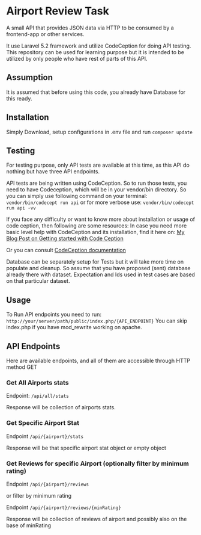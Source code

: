 # Airport Review Task

A small API that provides JSON data via HTTP to be consumed by a frontend-app or other services.

It use Laravel 5.2 framework and utilize CodeCeption for doing API testing. This repository can be used for learning purpose but it is intended to be utilized by only people who have rest of parts of this API.

## Assumption
It is assumed that before using this code, you already have Database for this ready.

## Installation
Simply Download, setup configurations in .env file and run `composer update`

## Testing
For testing purpose, only API tests are available at this time, as this API do nothing but have three API endpoints.

API tests are being written using CodeCeption. So to run those tests, you need to have Codeception, which will be in your vendor/bin directory. So you can simply use following command on your terminal:
`vendor/bin/codecept run api`
or for more verbose use:
`vendor/bin/codecept run api -vv`

If you face any difficulty or want to know more about installation or usage of code ception, then following are some resources:
In case you need more basic level help with CodeCeption and its installation, find it here on: [My Blog Post on Getting started with Code Ception](http://haafiz.me/development/api-testing-installing-and-using-codeception)

Or you can consult [CodeCeption documentation](http://codeception.com/quickstart)

Database can be separately setup for Tests but it will take more time on populate and cleanup. So assume that you have proposed (sent) database already there with dataset. Expectation and Ids used in test cases are based on that particular dataset.

## Usage
To Run API endpoints you need to run:
`http://your/server/path/public/index.php/{API_ENDPOINT}`
You can skip index.php if you have mod_rewrite working on apache.

## API Endpoints
Here are available endpoints, and all of them are accessible through HTTP method GET

### Get All Airports stats
Endpoint: `/api/all/stats`

Response will be collection of airports stats.

### Get Specific Airport Stat
Endpoint `/api/{airport}/stats`

Response will be that specific airport stat object or empty object

### Get Reviews for specific Airport (optionally filter by minimum rating)
Endpoint `/api/{airport}/reviews`

or filter by minimum rating

Endpoint `/api/{airport}/reviews/{minRating}`

Response will be collection of reviews of airport and possibly also on the base of minRating
